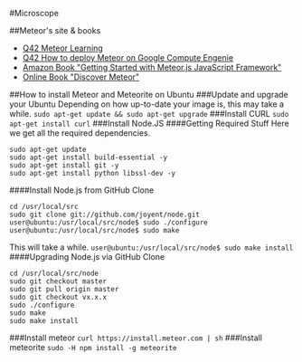 #Microscope

##Meteor's site & books
* [Q42 Meteor Learning](https://github.com/Q42/Meteor-Learning)
* [Q42 How to deploy Meteor on Google Compute Engenie](http://q42.com/blog/post/98968122208/how-to-deploy-meteor-on-google-compute-engine)
* [Amazon Book "Getting Started with Meteor.js JavaScript Framework"](http://www.amazon.com/Getting-Started-Meteor-js-JavaScript-Framework/dp/1782160825)
* [Online Book "Discover Meteor"](http://ru.discovermeteor.com/)


##How to install Meteor and Meteorite on Ubuntu
###Update and upgrade your Ubuntu
Depending on how up-to-date your image is, this may take a while.
`sudo apt-get update && sudo apt-get upgrade`
###Install CURL
`sudo apt-get install curl`
###Install Node.JS
####Getting Required Stuff
Here we get all the required dependencies.
```
sudo apt-get update
sudo apt-get install build-essential -y
sudo apt-get install git -y
sudo apt-get install python libssl-dev -y
```
####Install Node.js from GitHub Clone
```
cd /usr/local/src
sudo git clone git://github.com/joyent/node.git
user@ubuntu:/usr/local/src/node$ sudo ./configure
user@ubuntu:/usr/local/src/node$ sudo make
```
This will take a while.
`user@ubuntu:/usr/local/src/node$ sudo make install`
####Upgrading Node.js via GitHub Clone
```
cd /usr/local/src/node
sudo git checkout master
sudo git pull origin master
sudo git checkout vx.x.x
sudo ./configure
sudo make
sudo make install
```
###Install meteor
`curl https://install.meteor.com | sh`
###Install meteorite
`sudo -H npm install -g meteorite`
